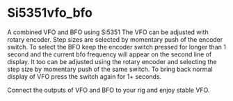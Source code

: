 # Si5351vfo_bfo
A combined VFO and BFO using Si5351
The VFO can be adjusted with rotary encoder. Step sizes are selected by momentary push of the encoder switch. 
To select the BFO keep the encoder switch pressed for longer than 1 second  and the current bfo frequency will appear on the second line of display. It too can be adjusted using the rotary encoder and selecting the step size by momentary push of the same switch. 
To bring back normal display of VFO press the switch again for 1+ seconds.

Connect the outputs of VFO and BFO to your rig and enjoy stable VFO.
